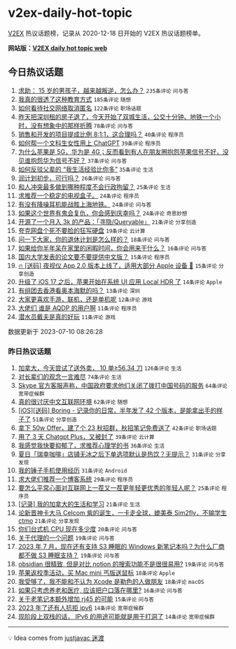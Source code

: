 # v2ex-daily-hot-topic

[V2EX](https://www.v2ex.com/) 热议话题榜，记录从 2020-12-18 日开始的 V2EX 热议话题榜单。

**网站版：[V2EX daily hot topic web](https://boojack.github.io/v2ex-daily-hot-topic-web/)**

## 今日热议话题

<!-- TODAY BEGIN -->

1. [求助： 15 岁的男孩子，越来越叛逆，怎么办？](https://www.v2ex.com/t/955371) `235条评论` `问与答`
1. [我真的很透了这种教育方式](https://www.v2ex.com/t/955436) `185条评论` `随想`
1. [如何看待社交网络取消匿名](https://www.v2ex.com/t/955372) `122条评论` `职场话题`
1. [昨天把深圳租的房子退了，今天开始了双城生活，公交十分钟、地铁一个小时，没有想象中的那样折腾](https://www.v2ex.com/t/955386) `78条评论` `问与答`
1. [销售和开发的项目提成比例 8:1:1，这合理吗？](https://www.v2ex.com/t/955425) `40条评论` `程序员`
1. [如何帮一个文科生女性用上 ChatGPT](https://www.v2ex.com/t/955532) `39条评论` `程序员`
1. [为什么苹果是 5G，华为是 4G；反而看到有人在朋友圈抱怨苹果信号不好，没见谁抱怨华为信号不好？](https://www.v2ex.com/t/955419) `37条评论` `问与答`
1. [如何反驳父辈的 “我生活经验比你多”](https://www.v2ex.com/t/955415) `35条评论` `生活`
1. [润计划初步，可行吗？](https://www.v2ex.com/t/955480) `26条评论` `问与答`
1. [和人冲突最多做到哪种程度不会行政拘留？](https://www.v2ex.com/t/955495) `25条评论` `生活`
1. [求推荐一个稳定的电视盒子。](https://www.v2ex.com/t/955489) `24条评论` `程序员`
1. [有没有降噪耳机能战胜上海地铁。](https://www.v2ex.com/t/955454) `24条评论` `问与答`
1. [如果这个世界有鬼会复仇，你会感到庆幸吗？](https://www.v2ex.com/t/955407) `24条评论` `奇思妙想`
1. [开源了一个月入 3k 的产品：「寻隐/Queryable」](https://www.v2ex.com/t/955496) `21条评论` `分享创造`
1. [夸克网盘个死不要脸的狂写硬盘](https://www.v2ex.com/t/955422) `19条评论` `云计算`
1. [问一下大家，你的退休计划是怎么样的？](https://www.v2ex.com/t/955404) `18条评论` `问与答`
1. [如果给你半年呆在家里的闲暇时间，你会用来干什么？](https://www.v2ex.com/t/955452) `16条评论` `问与答`
1. [国内大学发表的论文要不要提供中文版？](https://www.v2ex.com/t/955402) `15条评论` `程序员`
1. [🔥 [送码] 夜视仪 App 2.0 版本上线了，适用大部分 Apple 设备 👏](https://www.v2ex.com/t/955381) `15条评论` `分享创造`
1. [升级了 iOS 17 之后，苹果开始在系统 UI 应用 Local HDR 了](https://www.v2ex.com/t/955448) `14条评论` `Apple`
1. [有组团去香港看奥本海默的吗？](https://www.v2ex.com/t/955399) `13条评论` `深圳`
1. [大家更喜欢手游，联机，还是单机呢](https://www.v2ex.com/t/955534) `12条评论` `游戏`
1. [大佬们 谁是 AQDP 的用户啊](https://www.v2ex.com/t/955491) `11条评论` `程序员`
1. [潜水员戴夫是真的好玩](https://www.v2ex.com/t/955435) `11条评论` `游戏`

数据更新于 2023-07-10 08:26:28

<!-- TODAY END -->

### 昨日热议话题

<!-- YESTERDAY BEGIN -->

1. [加拿大，今天尝试了送外卖， 10 单≥56.34 刀](https://www.v2ex.com/t/955214) `126条评论` `生活`
1. [对长辈们的观念一言难尽](https://www.v2ex.com/t/955222) `74条评论` `生活`
1. [Skype 官方客服声称，中国政府要求他们关闭了拨打中国号码的服务](https://www.v2ex.com/t/955213) `64条评论` `宽带症候群`
1. [真的很讨厌中文互联网环境](https://www.v2ex.com/t/955231) `62条评论` `随想`
1. [[iOS][送码] Boring - 记录你的日常，半年发了 42 个版本，是能拿出手的样子了](https://www.v2ex.com/t/955241) `51条评论` `分享创造`
1. [拿下 50w Offer，建了个 23 秋招群，秋招笔记免费送了](https://www.v2ex.com/t/955237) `42条评论` `职场话题`
1. [用了 3 天 Chatgpt Plus，又被封了](https://www.v2ex.com/t/955295) `39条评论` `云计算`
1. [我感觉我快要抑郁了，求推荐心理学的书](https://www.v2ex.com/t/955297) `36条评论` `生活`
1. [夏日「瑞幸咖啡」店铺无冰之后下单选项默认是热饮？无提示？](https://www.v2ex.com/t/955223) `31条评论` `分享发现`
1. [我的锤子手机使用经历](https://www.v2ex.com/t/955285) `31条评论` `Android`
1. [求大佬们推荐一个博客系统](https://www.v2ex.com/t/955324) `29条评论` `程序员`
1. [要怎么平常心面对互联网上一茬又一茬更年轻更优秀的年轻人呢？](https://www.v2ex.com/t/955327) `25条评论` `程序员`
1. [[记录] 我的加拿大的生活和学习](https://www.v2ex.com/t/955334) `21条评论` `生活`
1. [论新晋神卡大马 Celcom 紫的诞生，一卡走全球，媲美泰 Sim2fly，不输学生 ctmo](https://www.v2ex.com/t/955265) `21条评论` `分享发现`
1. [你们台式机 CPU 现在多少度](https://www.v2ex.com/t/955312) `20条评论` `问与答`
1. [关于代理的一个问题](https://www.v2ex.com/t/955352) `19条评论` `问与答`
1. [2023 年 7 月，现在还有支持 S3 睡眠的 Windows 新笔记本吗？为什么厂商都不做 S3 睡眠支持？](https://www.v2ex.com/t/955305) `19条评论` `问与答`
1. [obsidian 很精致, 但是对比 notion 的搜索功能不是很很易用?](https://www.v2ex.com/t/955215) `19条评论` `问与答`
1. [苹果返校季活动，买 Mac mini 丐版送鼠标](https://www.v2ex.com/t/955342) `18条评论` `Apple`
1. [我受够了，我不能和不认为 Xcode 是勒色的人做朋友](https://www.v2ex.com/t/955266) `18条评论` `macOS`
1. [如果只考虑养老和医疗, 应该把户口落在哪里?](https://www.v2ex.com/t/955296) `16条评论` `问与答`
1. [关于老笔记本额外增加 rj45 的可能](https://www.v2ex.com/t/955348) `15条评论` `问与答`
1. [2023 年了还有人抗拒 ipv6](https://www.v2ex.com/t/955359) `14条评论` `宽带症候群`
1. [现阶段上双栈的话， IPv6 的用途可能就是用于打洞了](https://www.v2ex.com/t/955294) `14条评论` `宽带症候群`

<!-- YESTERDAY END -->

---

💡 Idea comes from [justjavac 迷渡](https://github.com/justjavac/)
